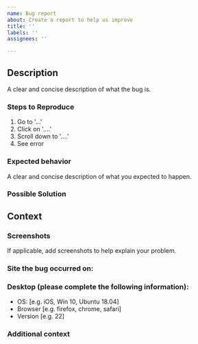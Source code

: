 ```yaml
---
name: Bug report
about: Create a report to help us improve
title: ''
labels: ''
assignees: ''

---
```


## Description
<!--- Provide a general summary of the issue in the title above and more detail here -->
A clear and concise description of what the bug is.

<!--- remove any sections below that you haven't filled out -->

### Steps to Reproduce
<!--- Provide a link to a live example, or an unambiguous set of steps to -->
<!--- reproduce this bug. Include code to reproduce, if relevant -->

1. Go to '...'
2. Click on '....'
3. Scroll down to '....'
4. See error

### Expected behavior
<!--- If you're describing a bug, tell us what should happen. If that is covered in -->
<!--- The description above, delete this section -->
A clear and concise description of what you expected to happen.

### Possible Solution
<!--- Not obligatory, but suggest an approach to fix for the bug -->

## Context
<!--- Delete any of the following sections that you didn't add information to -->

### Screenshots
If applicable, add screenshots to help explain your problem.

### Site the bug occurred on:
<!--- for example one of the following: -->
<!--- localhost (development machine)-->

### Desktop (please complete the following information):
 - OS: [e.g. iOS, Win 10, Ubuntu 18.04]
 - Browser [e.g. firefox, chrome, safari]
 - Version [e.g. 22]

### Additional context
<!--- Add any other context about the problem here. (e.g. console log info) -->
<!--- How has this issue affected you? What are you trying to accomplish? -->
<!--- Providing context helps us come up with a solution that is most useful in the real world -->


